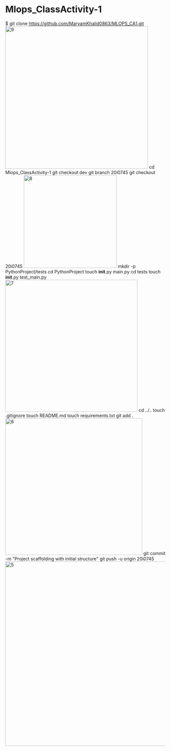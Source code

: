 # Mlops_ClassActivity-1
$ git clone https://github.com/MaryamKhalid0863/MLOPS_CA1.git
<img width="448" alt="9" src="https://github.com/MaryamKhalid0863/MLOPS_CA1/assets/106441632/973eb6b8-b31c-497c-a06d-85e8f6a5d59c">
cd Mlops_ClassActivity-1
git checkout dev
git branch 20i0745
git checkout 20i0745
<img width="292" alt="8" src="https://github.com/MaryamKhalid0863/MLOPS_CA1/assets/106441632/33d0da85-89c7-4bf8-9670-1645dbf98b77">
mkdir -p PythonProject/tests
cd PythonProject
touch __init__.py main.py
cd tests
touch __init__.py test_main.py
<img width="415" alt="7" src="https://github.com/MaryamKhalid0863/MLOPS_CA1/assets/106441632/fa9ca3be-ba00-416d-a234-12c75b19c423">
cd ../..
touch .gitignore
touch README.md
touch requirements.txt
git add .
<img width="430" alt="6" src="https://github.com/MaryamKhalid0863/MLOPS_CA1/assets/106441632/5496aeee-8683-48ee-9466-05312995d7c2">
 git commit -m "Project scaffolding with initial structure"
  git push -u origin 20i0745
  <img width="580" alt="5" src="https://github.com/MaryamKhalid0863/MLOPS_CA1/assets/106441632/7d959feb-eaf4-4fa6-b1bf-957ca612589c">
